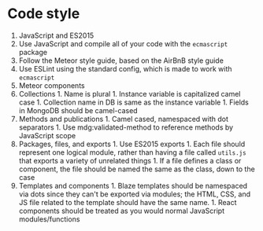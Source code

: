 # Code style

1. JavaScript and ES2015
  1. Use JavaScript and compile all of your code with the `ecmascript` package
  1. Follow the Meteor style guide, based on the AirBnB style guide
  2. Use ESLint using the standard config, which is made to work with `ecmascript`
2. Meteor components
  1. Collections
    1. Name is plural
    1. Instance variable is capitalized camel case
    1. Collection name in DB is same as the instance variable
    1. Fields in MongoDB should be camel-cased
  2. Methods and publications
    1. Camel cased, namespaced with dot separators
    1. Use mdg:validated-method to reference methods by JavaScript scope
  3. Packages, files, and exports
    1. Use ES2015 exports
    1. Each file should represent one logical module, rather than having a file called `utils.js` that exports a variety of unrelated things
    1. If a file defines a class or component, the file should be named the same as the class, down to the case
  4. Templates and components
    1. Blaze templates should be namespaced via dots since they can't be exported via modules; the HTML, CSS, and JS file related to the template should have the same name.
    1. React components should be treated as you would normal JavaScript modules/functions
